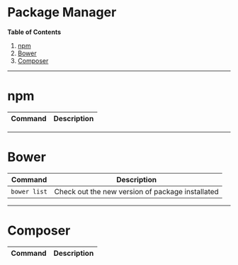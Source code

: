 # Package Manager
**Table of Contents**

1. [npm](#npm)
2. [Bower](#bower)
3. [Composer](#composer)

---

# npm

| Command | Description |
| --------- | ------- |

---

# Bower
| Command | Description |
| --------- | ------- |
|  `bower list` |  Check out the new version of package installated |

---

# Composer

| Command | Description |
| --------- | ------- |
